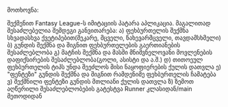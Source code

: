 მოთხოვნა:

შექმენით Fantasy League-ს იმიტაციის პატარა აპლიკაცია. მაგალითად შესაძლებელია შემდეგი განვითარება:
ა) ფეხბურთელის შექმნა სხვადასხვა ქვეტიპებით(მეკარე, მცველი, ნახევარმცველი, თავდამსხმელი)
ბ) გუნდის შექმნა და შიგნით ფეხბურთელების გაერთიანების შესაძლებლობა
გ) მატჩის შექმნა და მასში მნიშვნელოვანი მოვლენების დაფიქსირების შესაძლებლობა(გოლი, ასისტი და ა.შ.)
დ) თითოეულ ფეხბურთელის ტიპს უნდა შეეძლოს მისი ნაყოფიერების ქულის დათვლა
ე) "ფენტეზი" გუნდის შექმნა და შიგნით რამდენიმე ფეხბურთელის ჩამატება
ვ) შექმნილი ფენტეზი გუნდის მთლიანი ქულის დათვლა
ზ) ზემოთ აღწერილი შესაძლებლობების გატესტვა Runner კლასიდან/main მეთოდიდან